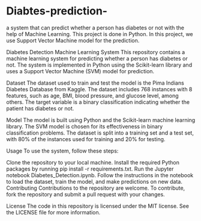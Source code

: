 # Diabtes-prediction-
 a system that can predict whether a person has diabetes or not with the help of Machine Learning. This project is done in Python. In this project, we use Support Vector Machine model for the prediction.

Diabetes Detection Machine Learning System
This repository contains a machine learning system for predicting whether a person has diabetes or not. The system is implemented in Python using the Scikit-learn library and uses a Support Vector Machine (SVM) model for prediction.

Dataset
The dataset used to train and test the model is the Pima Indians Diabetes Database from Kaggle. The dataset includes 768 instances with 8 features, such as age, BMI, blood pressure, and glucose level, among others. The target variable is a binary classification indicating whether the patient has diabetes or not.

Model
The model is built using Python and the Scikit-learn machine learning library. The SVM model is chosen for its effectiveness in binary classification problems. The dataset is split into a training set and a test set, with 80% of the instances used for training and 20% for testing.

Usage
To use the system, follow these steps:

Clone the repository to your local machine.
Install the required Python packages by running pip install -r requirements.txt.
Run the Jupyter notebook Diabetes_Detection.ipynb.
Follow the instructions in the notebook to load the dataset, train the model, and make predictions on new data.
Contributing
Contributions to the repository are welcome. To contribute, fork the repository and submit a pull request with your changes.

License
The code in this repository is licensed under the MIT license. See the LICENSE file for more information.
